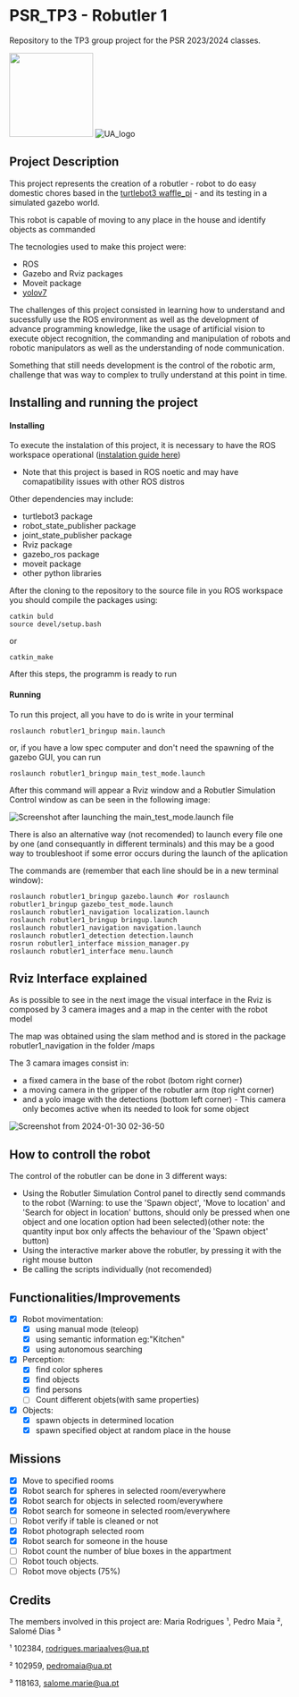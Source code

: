 # PSR_TP3 - Robutler 1
Repository to the TP3 group project for the PSR 2023/2024 classes.

<img src="https://github.com/PedroMaia21/PSR_TP3/assets/116599734/3f149036-bacc-4832-b6a0-818f55ece454" width="150" height="150"/> ![UA_logo](https://github.com/PedroMaia21/PSR_TP3/assets/116599734/b4293add-d23f-4678-a21c-d78dd736d7ef) 



## Project Description
This project represents the creation of a robutler - robot to do easy domestic chores based in the [turtlebot3 waffle_pi](https://emanual.robotis.com/docs/en/platform/turtlebot3/overview/#overview) - and its testing in a simulated gazebo world.

This robot is capable of moving to any place in the house and identify objects as commanded

The tecnologies used to make this project were:
- ROS
- Gazebo and Rviz packages
- Moveit package
- [yolov7](https://github.com/lukazso/yolov7-ros)

The challenges of this project consisted in learning how to understand and sucessfully use the ROS environment as well as the development of advance programming knowledge, like the usage of artificial vision to execute object recognition, the commanding and manipulation of robots and robotic manipulators as well as the understanding of node communication.

Something that still needs development is the control of the robotic arm, challenge that was way to complex to trully understand at this point in time.

## Installing and running the project
#### Installing

To execute the instalation of this project, it is necessary to have the ROS workspace operational ([instalation guide here](http://wiki.ros.org/noetic/Installation))
- Note that this project is based in ROS noetic and may have comapatibility issues with other ROS distros

Other dependencies may include:
- turtlebot3 package
- robot_state_publisher package
- joint_state_publisher package
- Rviz package
- gazebo_ros package
- moveit package
- other python libraries

After the cloning to the repository to the source file in you ROS workspace you should compile the packages using:
```
catkin buld
source devel/setup.bash
```
or
```
catkin_make
```

After this steps, the programm is ready to run

#### Running

To run this project, all you have to do is write in your terminal
```
roslaunch robutler1_bringup main.launch
```
or, if you have a low spec computer and don't need the spawning of the gazebo GUI, you can run
```
roslaunch robutler1_bringup main_test_mode.launch
```
After this command will appear a Rviz window and a Robutler Simulation Control window as can be seen in the following image:

![Screenshot after launching the main_test_mode.launch file](https://github.com/PedroMaia21/PSR_TP3/assets/116599734/062eaccd-c616-47c7-b269-13cd6f870825)

There is also an alternative way (not recomended) to launch every file one by one (and consequantly in different terminals) and this may be a good way to troubleshoot if some error occurs during the launch of the aplication

The commands are (remember that each line should be in a new terminal window):
```
roslaunch robutler1_bringup gazebo.launch #or roslaunch robutler1_bringup gazebo_test_mode.launch
roslaunch robutler1_navigation localization.launch
roslaunch robutler1_bringup bringup.launch
roslaunch robutler1_navigation navigation.launch
roslaunch robutler1_detection detection.launch
rosrun robutler1_interface mission_manager.py
roslaunch robutler1_interface menu.launch
```

## Rviz Interface explained

As is possible to see in the next image the visual interface in the Rviz is composed by 3 camera images and a map in the center with the robot model

The map was obtained using the slam method and is stored in the package robutler1_navigation in the folder /maps

The 3 camara images consist in:
- a fixed camera in the base of the robot (botom right corner)
- a moving camera in the gripper of the robutler arm (top right corner)
- and a yolo image with the detections (bottom left corner) - This camera only becomes active when its needed to look for some object

![Screenshot from 2024-01-30 02-36-50](https://github.com/PedroMaia21/PSR_TP3/assets/116599734/baaee741-0753-463e-90e5-19d0ebee9cf8)

## How to controll the robot

The control of the robutler can be done in 3 different ways:
- Using the Robutler Simulation Control panel to directly send commands to the robot (Warning: to use the 'Spawn object', 'Move to location' and 'Search for object in location' buttons, should only be pressed when one object and one location option had been selected)(other note: the quantity input box only affects the behaviour of the 'Spawn object' button)
- Using the interactive marker above the robutler, by pressing it with the right mouse button
- Be calling the scripts individually (not recomended)

## Functionalities/Improvements

- [x] Robot movimentation:
    - [x] using manual mode (teleop)
    - [x] using semantic information eg:"Kitchen"
    - [x] using autonomous searching
- [x] Perception:
    - [x] find color spheres
    - [x] find objects
    - [x] find persons
    - [ ] Count different objets(with same properties)
- [x] Objects:
    - [x] spawn objects in determined location
    - [x] spawn specified object at random place in the house

## Missions

- [x] Move to specified rooms
- [x] Robot search for spheres in selected room/everywhere
- [x] Robot search for objects in selected room/everywhere
- [x] Robot search for someone in selected room/everywhere
- [ ] Robot verify if table is cleaned or not
- [x] Robot photograph selected room
- [x] Robot search for someone in the house
- [ ] Robot count the number of blue boxes in the appartment
- [ ] Robot touch objects.
- [ ] Robot move objects (75%) 
 
 ## Credits
 
The members involved in this project are: Maria Rodrigues ¹, Pedro Maia ², Salomé Dias ³

¹ 102384, rodrigues.mariaalves@ua.pt

² 102959, pedromaia@ua.pt

³ 118163, salome.marie@ua.pt
